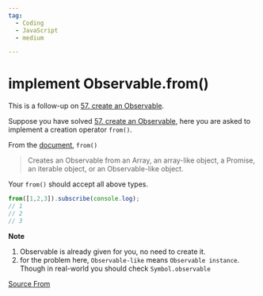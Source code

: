 ```yaml
---
tag:
  - Coding
  - JavaScript
  - medium

---
```

  
# implement Observable.from()

This is a follow-up on [57\. create an Observable](https://bigfrontend.dev/problem/create-an-Observable).

Suppose you have solved [57\. create an Observable](https://bigfrontend.dev/problem/create-an-Observable), here you are asked to implement a creation operator `from()`.

From the [document](https://rxjs-dev.firebaseapp.com/api/index/function/from), `from()`

> Creates an Observable from an Array, an array-like object, a Promise, an iterable object, or an Observable-like object.

Your `from()` should accept all above types.

```js
from([1,2,3]).subscribe(console.log);
// 1
// 2
// 3
```

**Note**

1.  Observable is already given for you, no need to create it.
2.  for the problem here, `Observable-like` means `Observable instance`. Though in real-world you should check `Symbol.observable`


[Source From](https://bigfrontend.dev/problem/implement-Observable-from)

  